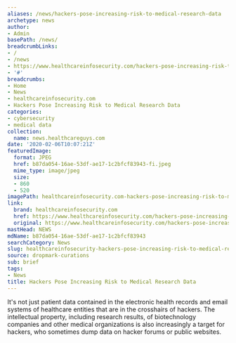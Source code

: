 ```yaml
---
aliases: /news/hackers-pose-increasing-risk-to-medical-research-data
archetype: news
author:
- Admin
basePath: /news/
breadcrumbLinks:
- /
- /news
- https://www.healthcareinfosecurity.com/hackers-pose-increasing-risk-to-medical-research-data-a-13686
- '#'
breadcrumbs:
- Home
- News
- healthcareinfosecurity.com
- Hackers Pose Increasing Risk to Medical Research Data
categories:
- cybersecurity
- medical data
collection:
  name: news.healthcareguys.com
date: '2020-02-06T10:07:21Z'
featuredImage:
  format: JPEG
  href: b87da054-16ae-53df-ae17-1c2bfcf83943-fi.jpeg
  mime_type: image/jpeg
  size:
  - 860
  - 520
imagePath: healthcareinfosecurity.com-hackers-pose-increasing-risk-to-medical-research-data
link:
  brand: healthcareinfosecurity.com
  href: https://www.healthcareinfosecurity.com/hackers-pose-increasing-risk-to-medical-research-data-a-13686
  original: https://www.healthcareinfosecurity.com/hackers-pose-increasing-risk-to-medical-research-data-a-13686
mastHead: NEWS
mdName: b87da054-16ae-53df-ae17-1c2bfcf83943
searchCategory: News
slug: healthcareinfosecurity-hackers-pose-increasing-risk-to-medical-research-data
source: dropmark-curations
sub: brief
tags:
- News
title: Hackers Pose Increasing Risk to Medical Research Data
---
```


It's not just patient data contained in the electronic health records and email systems of healthcare entities that are in the crosshairs of hackers. The intellectual property, including research results, of biotechnology companies and other medical organizations is also increasingly a target for hackers, who sometimes dump data on hacker forums or public websites.